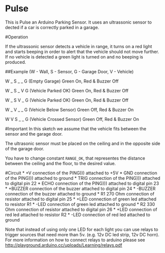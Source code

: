 # Pulse
This is Pulse an Arduino Parking Sensor. It uses an ultrassonic sensor to dected if a car is correctly parked in a garage.

#Operation

If the ultrassonic sensor detects a vehicle in range, it turns on a red light and starts beeping in order to alert that the vehicle should not move further. If no vehicle is detected a green light is turned on and no beeping is produced.

##Example
  (W - Wall, S - Sensor, G - Garage Door, V - Vehicle)
  
   
  W _ S _ _ G (Empty Garage)           Green On, Red & Buzzer Off
  
  W _ S _ V G (Vehicle Parked OK)      Green On, Red & Buzzer Off
  
  W _ S V _ G (Vehicle Parked OK)      Green On, Red & Buzzer Off
  
  W _ V _ _ G (Vehicle Below Sensor)   Green Off, Red & Buzzer On
  
  W V S _ _ G (Vehicle Crossed Sensor) Green Off, Red & Buzzer On

#Important
In this sketch we assume that the vehicle fits between the sensor and the garage door.

The ultrasonic sensor must be placed on the ceiling and in the opposite side of the garage door.   

You have to change constant `RANGE_OK`, that representes the distance between the ceiling and the floor, to the desired value.

#Circuit
	* +V connection of the PING))) attached to +5V
	* GND connection of the PING))) attached to ground
	* TRIG connection of the PING))) attached to digital pin 22
	* ECHO connection of the PING))) attached to digital pin 23
	* +BUZZER connection of the buzzer attached to digital pin 24
	* -BUZZER connection of the buzzer attached to ground
	* R1 270 Ohm connection of resistor attached to digital pin 25
	* +LED connection of green led attached to resistor R1
	* -LED connection of green led attached to ground
	* R2 330 Ohm connection of resistor attached to digital pin 26
	* +LED connection of red led attached to resistor R2
	* -LED connection of red led attached to ground

Note that instead of using only one LED for each light you can use relays to trigger sources that need more than 5v. (e.g. 12v DC led strip, 12v DC horn). For more information on how to connect relays to arduino please see http://playground.arduino.cc/uploads/Learning/relays.pdf
